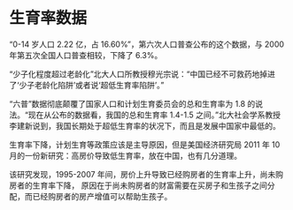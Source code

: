# 生育率数据

“0-14 岁人口 2.22 亿，占 16.60%”，第六次人口普查公布的这个数据，与 2000 年第五次全国人口普查相较，下降了 6.3%。

“少子化程度超过老龄化”北大人口所教授穆光宗说：“中国已经不可救药地掉进了‘少子老龄化陷阱’或者说‘超低生育率陷阱’。”

“六普”数据彻底颠覆了国家人口和计划生育委员会的总和生育率为 1.8 的说法。“现在从公布的数据看，我国的总和生育率 1.4-1.5 之间。”北大社会学系教授李建新说到，我国长期处于超低生育率的状况下，而且是发展中国家中最低的。

生育率下降，计划生育等政策应该是主导原因，但是美国经济研究局 2011 年 10 月的一份新研究：高房价导致低生育率，放在中国，也有几分道理。

该研究发现，1995-2007 年间，房价上升导致已经购房者的生育率上升，尚未购房者的生育率下降，
原因在于尚未购房者的财富需要在买房子和生孩子之间分配，而已经购房者的房产增值可以帮助生孩子。
